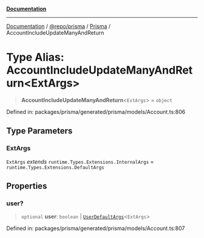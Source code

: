 [**Documentation**](../../../../../README.md)

***

[Documentation](../../../../../README.md) / [@repo/prisma](../../../README.md) / [Prisma](../README.md) / AccountIncludeUpdateManyAndReturn

# Type Alias: AccountIncludeUpdateManyAndReturn\<ExtArgs\>

> **AccountIncludeUpdateManyAndReturn**\<`ExtArgs`\> = `object`

Defined in: packages/prisma/generated/prisma/models/Account.ts:806

## Type Parameters

### ExtArgs

`ExtArgs` *extends* `runtime.Types.Extensions.InternalArgs` = `runtime.Types.Extensions.DefaultArgs`

## Properties

### user?

> `optional` **user**: `boolean` \| [`UserDefaultArgs`](UserDefaultArgs.md)\<`ExtArgs`\>

Defined in: packages/prisma/generated/prisma/models/Account.ts:807

